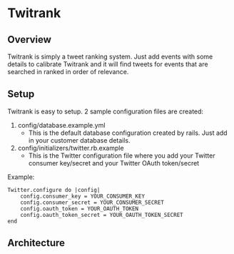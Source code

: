 Twitrank
========

Overview
--------
Twitrank is simply a tweet ranking system. Just add events with some details to calibrate Twitrank and it will find tweets for events that
are searched in ranked in order of relevance.

Setup
-----
Twitrank is easy to setup. 2 sample configuration files are created:

1. config/database.example.yml
	* This is the default database configuration created by rails. Just add in your customer database details.
2. config/initializers/twitter.rb.example
	* This is the Twitter configuration file where you add your Twitter consumer key/secret and your Twitter OAuth token/secret

Example:

	Twitter.configure do |config|
		config.consumer_key = YOUR_CONSUMER_KEY
		config.consumer_secret = YOUR_CONSUMER_SECRET
		config.oauth_token = YOUR_OAUTH_TOKEN
		config.oauth_token_secret = YOUR_OAUTH_TOKEN_SECRET
	end	




Architecture
------------ 